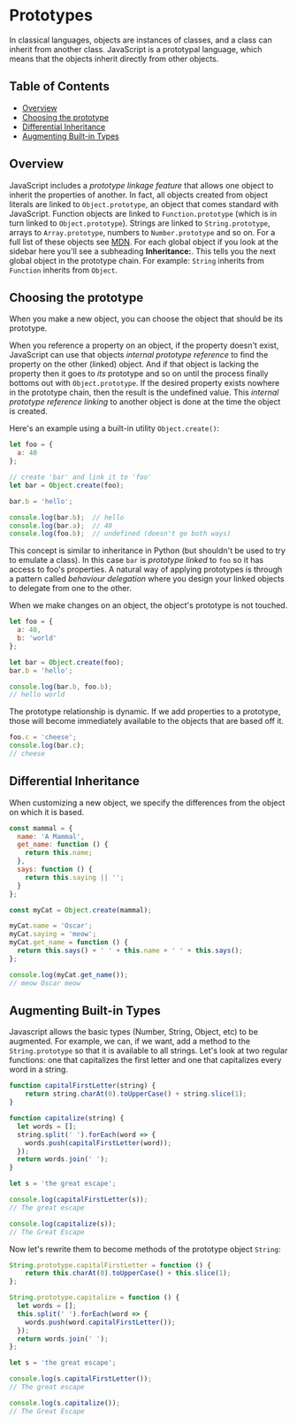 # Prototypes


In classical languages, objects are instances of classes, and a class can inherit from another class. JavaScript is a prototypal language, which means that the objects inherit directly from other objects.

## Table of Contents

<!-- toc -->

- [Overview](#overview)
- [Choosing the prototype](#choosing-the-prototype)
- [Differential Inheritance](#differential-inheritance)
- [Augmenting Built-in Types](#augmenting-built-in-types)

<!-- tocstop -->

## Overview

JavaScript includes a *prototype linkage feature* that allows one object to inherit the properties of another. In fact, all objects created from object literals are linked to `Object.prototype`, an object that comes standard with JavaScript. Function objects are linked to `Function.prototype` (which is in turn linked to `Object.prototype`). Strings are linked to `String.prototype`, arrays to `Array.prototype`, numbers to `Number.prototype` and so on. For a full list of these objects see [MDN](https://developer.mozilla.org/en-US/docs/Web/JavaScript/Reference/Global_Objects). For each global object if you look at the sidebar here you'll see a subheading **Inheritance:**. This tells you the next global object in the prototype chain. For example: `String` inherits from `Function` inherits from `Object`.


## Choosing the prototype

When you make a new object, you can choose the object that should be its prototype.

When you reference a property on an object, if the property doesn't exist, JavaScript can use that objects *internal prototype reference* to find the property on the other (linked) object. And if that object is lacking the property then it goes to *its* prototype and so on until the process finally bottoms out with `Object.prototype`. If the desired property exists nowhere in the prototype chain, then the result is the undefined value. This *internal prototype reference linking* to another object is done at the time the object is created.

Here's an example using a built-in utility `Object.create()`:

```JavaScript
let foo = {
  a: 40
};

// create 'bar' and link it to 'foo'
let bar = Object.create(foo);

bar.b = 'hello';

console.log(bar.b);  // hello
console.log(bar.a);  // 40
console.log(foo.b);  // undefined (doesn't go both ways)
```

This concept is similar to inheritance in Python (but shouldn't be used to try to emulate a class). In this case `bar` is *prototype linked* to `foo` so it has access to foo's properties. A natural way of applying prototypes is through a pattern called *behaviour delegation* where you design your linked objects to delegate from one to the other.

When we make changes on an object, the object's prototype is not touched.

```javascript
let foo = {
  a: 40,
  b: 'world'
};

let bar = Object.create(foo);
bar.b = 'hello';

console.log(bar.b, foo.b);
// hello world
```

The prototype relationship is dynamic. If we add properties to a prototype, those will become immediately available to the objects that are based off it.

```javascript
foo.c = 'cheese';
console.log(bar.c);
// cheese
```

## Differential Inheritance

When customizing a new object, we specify the differences from the object on which it is based.

```javascript
const mammal = {
  name: 'A Mammal',
  get_name: function () {
    return this.name;
  },
  says: function () {
    return this.saying || '';
  }
};

const myCat = Object.create(mammal);

myCat.name = 'Oscar';
myCat.saying = 'meow';
myCat.get_name = function () {
  return this.says() + ' ' + this.name + ' ' + this.says();
};

console.log(myCat.get_name());
// meow Oscar meow
```


## Augmenting Built-in Types

Javascript allows the basic types (Number, String, Object, etc) to be augmented. For example, we can, if we want, add a method to the `String.prototype` so that it is available to all strings. Let's look at two regular functions: one that capitalizes the first letter and one that capitalizes every word in a string.

```Javascript
function capitalFirstLetter(string) {
    return string.charAt(0).toUpperCase() + string.slice(1);
}

function capitalize(string) {
  let words = [];
  string.split(' ').forEach(word => {
    words.push(capitalFirstLetter(word));
  });
  return words.join(' ');
}

let s = 'the great escape';

console.log(capitalFirstLetter(s));
// The great escape

console.log(capitalize(s));
// The Great Escape
```

Now let's rewrite them to become methods of the prototype object `String`:

```javascript
String.prototype.capitalFirstLetter = function () {
    return this.charAt(0).toUpperCase() + this.slice(1);
};

String.prototype.capitalize = function () {
  let words = [];
  this.split(' ').forEach(word => {
    words.push(word.capitalFirstLetter());
  });
  return words.join(' ');
};

let s = 'the great escape';

console.log(s.capitalFirstLetter());
// The great escape

console.log(s.capitalize());
// The Great Escape
```
